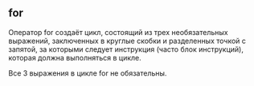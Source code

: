 ## for

Оператор for создаёт цикл, состоящий из трех необязательных выражений, заключенных в круглые скобки и разделенных точкой с запятой, за которыми следует инструкция (часто блок инструкций), которая должна выполняться в цикле.

Все 3 выражения в цикле for не обязательны.
